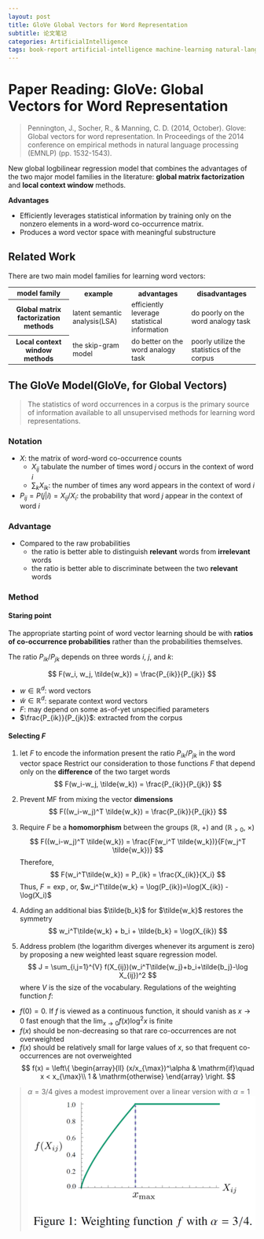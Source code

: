 ```yaml
---
layout: post
title: GloVe Global Vectors for Word Representation
subtitle: 论文笔记
categories: ArtificialIntelligence
tags: book-report artificial-intelligence machine-learning natural-language-processing
---
```


# Paper Reading: GloVe: Global Vectors for Word Representation

> Pennington, J., Socher, R., & Manning, C. D. (2014, October). Glove: Global vectors for word representation. In Proceedings of the 2014 conference on empirical methods in natural language processing (EMNLP) (pp. 1532-1543).

New global logbilinear regression model that combines the advantages of the two major model families in the literature: **global matrix factorization** and **local context window** methods.

**Advantages**

* Efficiently leverages statistical information by training only on the nonzero elements in a word-word co-occurrence matrix.
* Produces a word vector space with meaningful substructure

## Related Work

There are two main model families for learning word vectors:

<table>
  <tr>
    <th>model family</th>
    <th>example</th>
    <th>advantages</th>
    <th>disadvantages</th>
  </tr>
  <tr>
    <th>Global matrix factorization methods</th>
    <td>latent semantic analysis(LSA)</td>
    <td>efficiently leverage statistical information</td>
    <td>do poorly on the word analogy task</td>
  </tr>
  <tr>
    <th>Local context window methods</th>
    <td>the skip-gram model</td>
    <td>do better on the word analogy task</td>
    <td>poorly utilize the statistics of the corpus</td>
  </tr>
</table>

## The GloVe Model(GloVe, for Global Vectors)

> The statistics of word occurrences in a corpus is the primary source of information available to all unsupervised methods for learning word representations.

### Notation

* $X$: the matrix of word-word co-occurrence counts
  * $X_{ij}$ tabulate the number of times word $j$ occurs in the context of word $i$
  * $\sum_k X_{ik}$: the number of times any word appears in the context of word $i$
* $P_{ij} = P(j|i) = X_{ij}/X_i$: the probability that word $j$ appear in the context of word $i$

### Advantage

* Compared to the raw probabilities
  * the ratio is better able to distinguish **relevant** words from **irrelevant** words
  * the ratio is better able to discriminate between the two **relevant** words

### Method

#### Staring point

The appropriate starting point of word vector learning should be with **ratios of co-occurrence probabilities** rather than the probabilities themselves.

The ratio $P_{ik}/P_{jk}$ depends on three words $i$, $j$, and $k$:

$$
F(w_i, w_j, \tilde{w_k}) = \frac{P_{ik}}{P_{jk}}
$$

* $w\in \mathbb{R}^d$: word vectors
* $\tilde{w}\in \mathbb{R}^d$: separate context word vectors
* $F$: may depend on some as-of-yet unspecified parameters
* $\frac{P_{ik}}{P_{jk}}$: extracted from the corpus

#### Selecting $F$

1. let $F$ to encode the information present the ratio $P_{ik}/P_{jk}$ in the word vector space
  Restrict our consideration to those functions $F$ that depend only on the **difference** of the two target words
  $$
  F(w_i-w_j, \tilde{w_k}) = \frac{P_{ik}}{P_{jk}}
  $$

2. Prevent MF from mixing the vector **dimensions**
  $$
  F((w_i-w_j)^T \tilde{w_k}) = \frac{P_{ik}}{P_{jk}}
  $$

3. Require $F$ be a **homomorphism** between the groups ($\mathbb{R}$, +) and ($\mathbb{R}_{>0}$, $\times$)
  $$
  F((w_i-w_j)^T \tilde{w_k}) = \frac{F(w_i^T \tilde{w_k})}{F(w_j^T \tilde{w_k})}
  $$
  Therefore,
  $$
  F(w_i^T\tilde{w_k}) = P_{ik} = \frac{X_{ik}}{X_i}
  $$
  Thus, $F = \exp$, or, $w_i^T\tilde{w_k} = \log(P_{ik})=\log(X_{ik}) - \log(X_i)$

4. Adding an additional bias $\tilde{b_k}$ for $\tilde{w_k}$ restores the symmetry
  $$
  w_i^T\tilde{w_k} + b_i + \tilde{b_k} = \log(X_{ik})
  $$

5. Address problem (the logarithm diverges whenever its argument is zero) by proposing a new weighted least square regression model.
  $$
  J = \sum_{i,j=1}^{V} f(X_{ij})(w_i^T\tilde{w_j}+b_i+\tilde{b_j}-\log X_{ij})^2
  $$
  where $V$ is the size of the vocabulary.
  Regulations of the weighting function $f$:
  - $f(0)=0$. If $f$ is viewed as a continuous function, it should vanish as $x\rightarrow 0$ fast enough that the $\lim_{x\rightarrow 0} f(x)\log^2 x$ is finite
  - $f(x)$ should be non-decreasing so that rare co-occurrences are not overweighted
  - $f(x)$ should be relatively small for large values of $x$, so that frequent co-occurrences are not overweighted
  $$
  f(x) = 
    \left\{
      \begin{array}{ll}
      (x/x_{\max})^\alpha & \mathrm{if}\quad x < x_{\max}\\
      1 & \mathrm{otherwise}
      \end{array}
    \right.
  $$
  > $\alpha = 3/4$ gives a modest improvement over a linear version with $\alpha = 1$
  ![](/assets/images/post/paper/weightingF.png)